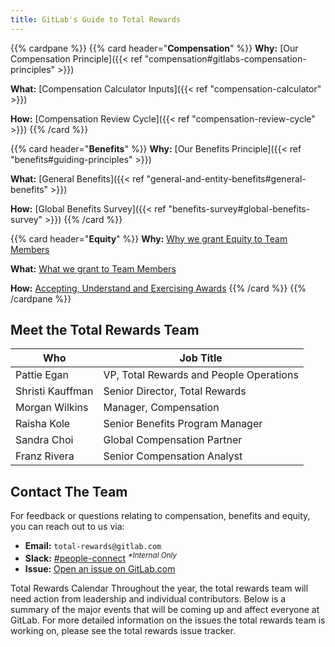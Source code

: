 ```yaml
---
title: GitLab's Guide to Total Rewards
---
```


{{% cardpane %}}
{{% card header="**Compensation**" %}}
**Why:** [Our Compensation Principle]({{< ref "compensation#gitlabs-compensation-principles" >}})

**What:** [Compensation Calculator Inputs]({{< ref "compensation-calculator" >}})

**How:** [Compensation Review Cycle]({{< ref "compensation-review-cycle" >}})
{{% /card %}}

{{% card header="**Benefits**" %}}
**Why:** [Our Benefits Principle]({{< ref "benefits#guiding-principles" >}})

**What:** [General Benefits]({{< ref "general-and-entity-benefits#general-benefits" >}})

**How:** [Global Benefits Survey]({{< ref "benefits-survey#global-benefits-survey" >}})
{{% /card %}}

{{% card header="**Equity**" %}}
**Why:** [Why we grant Equity to Team Members](/handbook/stock-options/#stock-options)

**What:** [What we grant to Team Members](/handbook/stock-options/#stock-option-grant-levels)

**How:** [Accepting, Understand and Exercising Awards](/handbook/stock-options/#exercising-your-options)
{{% /card %}}
{{% /cardpane %}}

## Meet the Total Rewards Team

| Who  | Job Title |
|------|-----------|
| Pattie Egan | VP, Total Rewards and People Operations |
| Shristi Kauffman | Senior Director, Total Rewards |
| Morgan Wilkins | Manager, Compensation |
| Raisha Kole | Senior Benefits Program Manager |
| Sandra Choi | Global Compensation Partner |
| Franz Rivera | Senior Compensation Analyst |

## Contact The Team

For feedback or questions relating to compensation, benefits and equity, you can reach out to us via:

- **Email:** `total-rewards@gitlab.com`
- **Slack:** [#people-connect](https://gitlab.slack.com/archives/C02360SQQFR) <sup>*\*Internal Only*</sup>
- **Issue:** [Open an issue on GitLab.com](https://gitlab.com/gitlab-com/people-group/total-rewards/issues/new)

Total Rewards Calendar
Throughout the year, the total rewards team will need action from leadership and individual contributors. Below is a summary of the major events that will be coming up and affect everyone at GitLab. For more detailed information on the issues the total rewards team is working on, please see the total rewards issue tracker.
